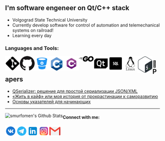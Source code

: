 ## I'm software engeneer on Qt/C++ stack
- Volgograd State Technical University
- Currently develop software for control of automation and telemechanical systems on railroad!
- Learning every day


### Languages and Tools:

[<img align="left" alt="git" width="48px" src="https://raw.githubusercontent.com/smurfomen/smurfomen/master/.github/logos/git.png" />]()
[<img align="left" alt="GitHub" width="48px" src="https://raw.githubusercontent.com/smurfomen/smurfomen/master/.github/logos/github.png" />]()
[<img align="left" alt="BitBucket" width="48px" src="https://raw.githubusercontent.com/smurfomen/smurfomen/master/.github/logos/bitbucket.png" />]()
[<img align="left" alt="C++" width="48px" src="https://raw.githubusercontent.com/smurfomen/smurfomen/master/.github/logos/cplusplus.png" />]()
[<img align="left" alt="C#" width="48px" src="https://raw.githubusercontent.com/smurfomen/smurfomen/master/.github/logos/csharp.png" />]()
[<img align="left" alt="Golang" width="48px" src="https://raw.githubusercontent.com/smurfomen/smurfomen/master/.github/logos/go.png" />]()
[<img align="left" alt="Qt" width="48px" src="https://raw.githubusercontent.com/smurfomen/smurfomen/master/.github/logos/qt.png" />]()
[<img align="left" alt="SQL" width="48px" src="https://raw.githubusercontent.com/smurfomen/smurfomen/master/.github/logos/sql.png" />]()
[<img align="left" alt="linux" width="48px" src="https://raw.githubusercontent.com/smurfomen/smurfomen/master/.github/logos/linux.png" />]()
[<img align="left" alt="bash" width="48px" src="https://raw.githubusercontent.com/smurfomen/smurfomen/master/.github/logos/bash.png" />]()


## 📕 Papers
<!-- BLOG-POST-LIST:START -->
- [QSerializer: решение для простой сериализации JSON/XML](https://habr.com/ru/post/496836/)
- [«Жить в кайф» или моя история от прокрастинации к саморазвитию](https://habr.com/ru/post/457294/)
- [Основы указателей для начинающих](https://habr.com/ru/post/456318/)
<!-- BLOG-POST-LIST:END -->
---
<img align="left" alt="smurfomen's Github Stats" src="https://github-readme-stats.vercel.app/api?username=smurfomen&show_icons=true&hide_border=true" />


[habrahabr]: https://habr.com/ru/users/smurfomen/
[vk]: https://vk.com/vova_agadzhanov
[telegram]: https://t.me/smurfomen
[instagram]: https://www.instagram.com/vova_agadzhanov/
[linkedin]: https://linkedin.com/in/vladimir-agadzhanov

#### Connect with me:
[<img align="left" alt="VK" width="36px" src="https://raw.githubusercontent.com/smurfomen/smurfomen/master/.github/logos/vk.png" />][vk]
[<img align="left" alt="Telegram" width="36px" src="https://raw.githubusercontent.com/smurfomen/smurfomen/master/.github/logos/telegram.png" />][telegram]
[<img align="left" alt="LinkedIn" width="36px" src="https://raw.githubusercontent.com/smurfomen/smurfomen/master/.github/logos/linkedin.png" />][linkedin]
[<img align="left" alt="Instagram" width="36px" src="https://raw.githubusercontent.com/smurfomen/smurfomen/master/.github/logos/instagram.png" />][instagram]
[<img align="left" alt="Gmail" width="36px" src="https://raw.githubusercontent.com/smurfomen/smurfomen/master/.github/logos/gmail.png" />](mailto:vova.skiller@gmail.com)
